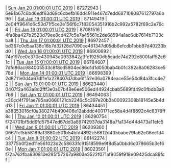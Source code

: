 | [Sun Jan 20 01:00:01 UTC 2019](https://transfer.sh/9Pse8/trcninja-dbdump-20190120010001.tar.bz2) | 87272943 | 6e91b67c6bd6edf63d69c6cbefb16dd4911e467d7edd687108087612797a6b96 | 
| [Sat Jan 19 01:00:01 UTC 2019](https://transfer.sh/iZyZu/trcninja-dbdump-20190119010001.tar.bz2) | 87149419 | 2e04ff9641d6c53d71f5ce2e156f6c7f83054351916b2c992a5782f69c2e76c4 | 
| [Fri Jan 18 01:00:01 UTC 2019](https://transfer.sh/skZwU/trcninja-dbdump-20190118010001.tar.bz2) | 87081516 | 4fa8ba427b2523d79ee8cd427c5e7a45561c2de68594a1ac6db7614b7133cba8 | 
| [Thu Jan 17 01:00:01 UTC 2019](https://transfer.sh/C6LKh/trcninja-dbdump-20190117010001.tar.bz2) | 86972457 | bd267c0d5aa138c16b7d32f28d7090ce461347d05db6efcdb1bbb87d40233bd0 | 
| [Wed Jan 16 01:00:01 UTC 2019](https://transfer.sh/nAyxO/trcninja-dbdump-20190116010001.tar.bz2) | 86900692 | 74e197ce0c370e430943d0933842a3fe19250db5cade74d292e800faff52c61c | 
| [Tue Jan 15 01:00:01 UTC 2019](https://transfer.sh/JA3h9/trcninja-dbdump-20190115010001.tar.bz2) | 86784607 | 7dfd86ac984005533c8f8cd5804ec86d1d1d050bab4b01c392a8a06283ce578d | 
| [Mon Jan 14 01:00:01 UTC 2019](https://transfer.sh/V2zCm/trcninja-dbdump-20190114010001.tar.bz2) | 86698399 | 2d8711e0d4a67df1e1a278407d7dba6f152e36a0784eace55e54d84a3fcc4e72 | 
| [Sun Jan 13 01:00:01 UTC 2019](https://transfer.sh/hrjKX/trcninja-dbdump-20190113010001.tar.bz2) | 86623440 | 0407f2a463a8d2fff3e0a07b48e6ee506ed44924cbab5689fd49c0fbdb3a67b9 | 
| [Sat Jan 12 01:00:01 UTC 2019](https://transfer.sh/nVQAi/trcninja-dbdump-20190112010001.tar.bz2) | 86494063 | c30cd4f791ae785aa0660121cb2246c5c397e20b3a00092308b18145e5b4dd13 | 
| [Fri Jan 11 01:00:01 UTC 2019](https://transfer.sh/6DTj6/trcninja-dbdump-20190111010001.tar.bz2) | 86434451 | a38353016cf0a380274b490406e12abddc400171ec58a4d4f8692c4c6378ff8c | 
| [Thu Jan 10 01:00:01 UTC 2019](https://transfer.sh/H8u2B/trcninja-dbdump-20190110010001.tar.bz2) | 86290754 | f724701bf5dd9fd57547ed67dd3a89742937da3148a7fa134d44d473a11efc54 | 
| [Wed Jan  9 01:00:01 UTC 2019](https://transfer.sh/nf8rJ/trcninja-dbdump-20190109010001.tar.bz2) | 86209360 | 0667fcf5b58189a13880c501b54bfd4892c56812d435babe79fa62e08ec1d4c4 | 
| [Tue Jan  8 01:00:02 UTC 2019](https://transfer.sh/n8MWP/trcninja-dbdump-20190108010002.tar.bz2) | 86142274 | 33775b0f2ed11e561023d2c58633fc91518599e9f8d5a0bbd6c078665b3ef60e | 
| [Mon Jan  7 01:00:01 UTC 2019](https://transfer.sh/aIHo2/trcninja-dbdump-20190107010001.tar.bz2) | 86023501 | f72a762fba930810e285f57267a9803e5522f071af9059f918e09425dca86fcf | 

